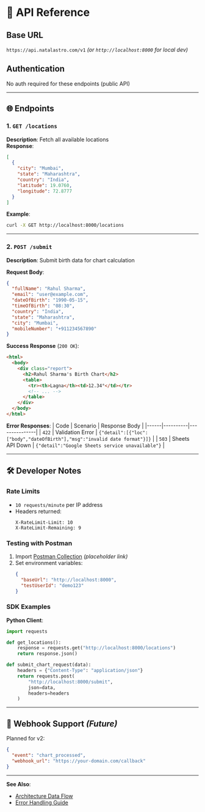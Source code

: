 # 🔌 API Reference

## Base URL
`https://api.natalastro.com/v1` *(or `http://localhost:8000` for local dev)*

## Authentication
No auth required for these endpoints (public API)

---

## 🌐 Endpoints

### 1. `GET /locations`
**Description**: Fetch all available locations  
**Response**:
```json
[
  {
    "city": "Mumbai",
    "state": "Maharashtra",
    "country": "India",
    "latitude": 19.0760,
    "longitude": 72.8777
  }
]
```

**Example**:
```bash
curl -X GET http://localhost:8000/locations
```

---

### 2. `POST /submit`
**Description**: Submit birth data for chart calculation  

**Request Body**:
```json
{
  "fullName": "Rahul Sharma",
  "email": "user@example.com",
  "dateOfBirth": "1990-05-15",
  "timeOfBirth": "08:30",
  "country": "India",
  "state": "Maharashtra",
  "city": "Mumbai",
  "mobileNumber": "+911234567890"
}
```

**Success Response** (`200 OK`):
```html
<html>
  <body>
    <div class="report">
      <h2>Rahul Sharma's Birth Chart</h2>
      <table>
        <tr><th>Lagna</th><td>12.34°</td></tr>
        <!-- ... -->
      </table>
    </div>
  </body>
</html>
```

**Error Responses**:
| Code | Scenario | Response Body |
|------|----------|---------------|
| `422` | Validation Error | `{"detail":[{"loc":["body","dateOfBirth"],"msg":"invalid date format"}]}` |
| `503` | Sheets API Down | `{"detail":"Google Sheets service unavailable"}` |

---

## 🛠️ Developer Notes

### Rate Limits
- `10 requests/minute` per IP address
- Headers returned:
  ```http
  X-RateLimit-Limit: 10
  X-RateLimit-Remaining: 9
  ```

### Testing with Postman
1. Import [Postman Collection](#) *(placeholder link)*
2. Set environment variables:
   ```json
   {
     "baseUrl": "http://localhost:8000",
     "testUserId": "demo123"
   }
   ```

### SDK Examples
**Python Client**:
```python
import requests

def get_locations():
    response = requests.get("http://localhost:8000/locations")
    return response.json()

def submit_chart_request(data):
    headers = {"Content-Type": "application/json"}
    return requests.post(
        "http://localhost:8000/submit", 
        json=data, 
        headers=headers
    )
```

---

## 📡 Webhook Support *(Future)*
Planned for v2:
```json
{
  "event": "chart_processed",
  "webhook_url": "https://your-domain.com/callback"
}
```

---

**See Also**:  
- [Architecture Data Flow](../3-Architecture/Data-Flow.md)  
- [Error Handling Guide](../8-Support/Troubleshooting.md#api-errors)  